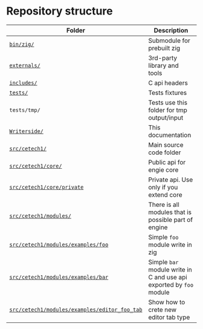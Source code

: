 # Repository structure

| Folder                                                                                                                                        | Description                                                         |
|-----------------------------------------------------------------------------------------------------------------------------------------------|---------------------------------------------------------------------|
| [`bin/zig/`](https://github.com/cyberegoorg/cetech1/tree/main/bin/)                                                                           | Submodule for prebuilt zig                                          |
| [`externals/`](https://github.com/cyberegoorg/cetech1/tree/main/externals/)                                                                   | 3rd-party library and tools                                         |
| [`includes/`](https://github.com/cyberegoorg/cetech1/tree/main/includes/)                                                                     | C api headers                                                       |
| [`tests/`](https://github.com/cyberegoorg/cetech1/tree/main/tests/)                                                                           | Tests fixtures                                                      |
| `tests/tmp/`                                                                                                                                  | Tests use this folder for tmp output/input                          |
| [`Writerside/`](https://github.com/cyberegoorg/cetech1/tree/main/Writerside/)                                                                 | This documentation                                                  |
| [`src/cetech1/`](https://github.com/cyberegoorg/cetech1/tree/main/src/cetech1)                                                                | Main source code folder                                             | 
| [`src/cetech1/core/`](https://github.com/cyberegoorg/cetech1/tree/main/src/cetech1/core/)                                                     | Public api for engie core                                           |
| [`src/cetech1/core/private`](https://github.com/cyberegoorg/cetech1/tree/main/src/cetech1/core/private)                                       | Private api. Use only if you extend core                            |
| [`src/cetech1/modules/`](https://github.com/cyberegoorg/cetech1/tree/main/src/cetech1/modules/)                                               | There is all modules that is possible part of engine                |
| [`src/cetech1/modules/examples/foo`](https://github.com/cyberegoorg/cetech1/tree/main/src/cetech1/modules/examples/foo)                       | Simple `foo` module write in zig                                    |
| [`src/cetech1/modules/examples/bar`](https://github.com/cyberegoorg/cetech1/tree/main/src/cetech1/modules/examples/bar)                       | Simple `bar` module write in C and use api exported by `foo` module |
| [`src/cetech1/modules/examples/editor_foo_tab`](https://github.com/cyberegoorg/cetech1/tree/main/src/cetech1/modules/examples/editor_foo_tab) | Show how to crete new editor tab type                               |
